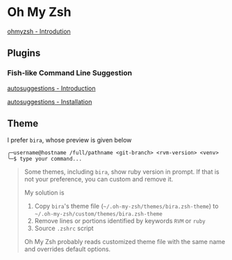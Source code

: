 # Oh My Zsh

[ohmyzsh - Introdution](https://github.com/ohmyzsh/ohmyzsh)



## Plugins

### Fish-like Command Line Suggestion

[autosuggestions - Introduction](https://github.com/zsh-users/zsh-autosuggestions)

[autosuggestions - Installation](https://github.com/zsh-users/zsh-autosuggestions/blob/master/INSTALL.md)



## Theme

I prefer `bira`, whose preview is given below

```shell
╭─username@hostname /full/pathname <git-branch> <rvm-version> <venv>
╰─$ type your command...
```

> Some themes, including `bira`, show ruby version in prompt. If that is not your preference, you can custom and remove it.
>
> My solution is
>
> 1. Copy `bira`'s theme file (`~/.oh-my-zsh/themes/bira.zsh-theme`) to `~/.oh-my-zsh/custom/themes/bira.zsh-theme`
> 2. Remove lines or portions identified by keywords `RVM` or `ruby`
> 3. Source `.zshrc` script
>
> Oh My Zsh probably reads customized theme file with the same name and overrides default options.

